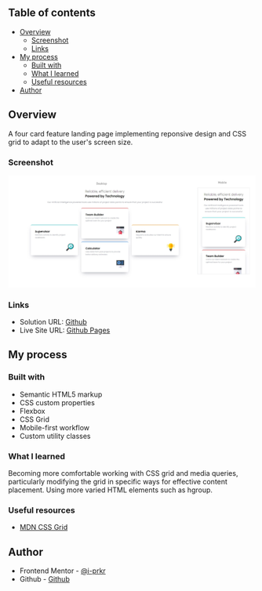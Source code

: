 ## Table of contents

- [Overview](#overview)
  - [Screenshot](#screenshot)
  - [Links](#links)
- [My process](#my-process)
  - [Built with](#built-with)
  - [What I learned](#what-i-learned)
  - [Useful resources](#useful-resources)
- [Author](#author)

## Overview

A four card feature landing page implementing reponsive design and CSS grid to adapt to the user's screen size.

### Screenshot

![Screenshot](./images/screenshot.jpg)

### Links

- Solution URL: [Github](https://github.com/i-prkr/four-card-feature)
- Live Site URL: [Github Pages](https://i-prkr.github.io/four-card-feature/)

## My process

### Built with

- Semantic HTML5 markup
- CSS custom properties
- Flexbox
- CSS Grid
- Mobile-first workflow
- Custom utility classes

### What I learned

Becoming more comfortable working with CSS grid and media queries, particularly modifying the grid in specific ways for effective content placement. Using more varied HTML elements such as hgroup.

### Useful resources

- [MDN CSS Grid](https://developer.mozilla.org/en-US/docs/Web/CSS/grid)

## Author

- Frontend Mentor - [@i-prkr](https://www.frontendmentor.io/profile/i-prkr)
- Github - [Github](https://github.com/i-prkr)
